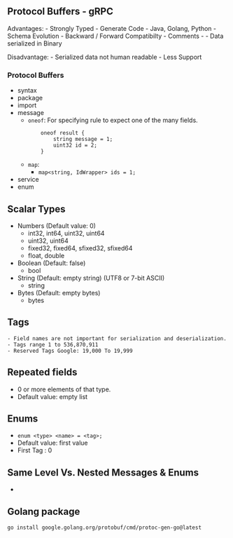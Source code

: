 ## Protocol Buffers - gRPC

Advantages:
	- Strongly Typed
	- Generate Code - Java, Golang, Python
	- Schema Evolution - Backward / Forward Compatibilty
	- Comments - 
	- Data serialized in Binary 

Disadvantage:
	- Serialized data not human readable
	- Less Support

### Protocol Buffers
- syntax
- package
- import
- message
	- `oneof`: For specifying rule to expect one of the many fields.
		```
			oneof result {
				string message = 1;
				uint32 id = 2;
			}
		```
	- `map`:
		- `map<string, IdWrapper> ids = 1;`
- service
- enum

## Scalar Types
- Numbers (Default value: 0)
	- int32, int64, uint32, uint64
	- uint32, uint64
	- fixed32, fixed64, sfixed32, sfixed64
	- float, double
- Boolean (Default: false)
	- bool
- String (Default: empty string) (UTF8 or 7-bit ASCII)
	- string 
- Bytes (Default: empty bytes)
	- bytes


## Tags
	- Field names are not important for serialization and deserialization.
	- Tags range 1 to 536,870,911
	- Reserved Tags Google: 19,000 To 19,999

## Repeated fields
- 0 or more elements of that type.
- Default value: empty list

## Enums
- `enum <type> <name> = <tag>;`
- Default value: first value
- First Tag : 0


## Same Level Vs. Nested Messages & Enums
- 


## Golang package
```
go install google.golang.org/protobuf/cmd/protoc-gen-go@latest
```